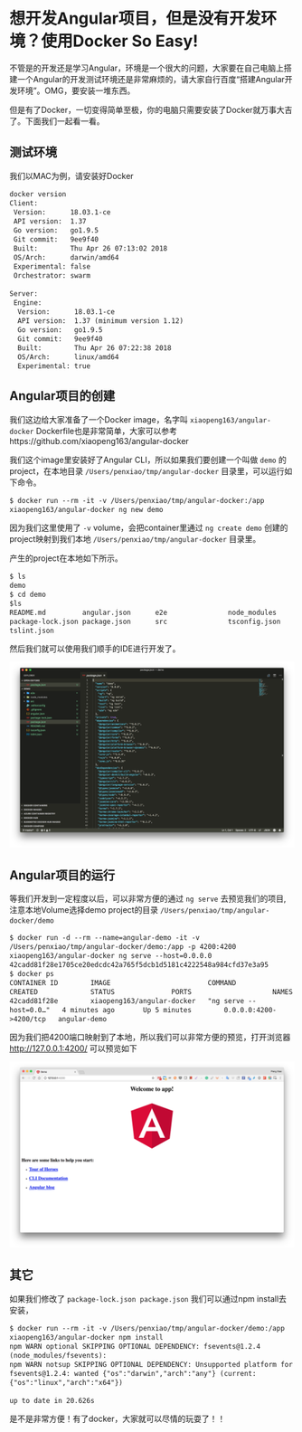 # 想开发Angular项目，但是没有开发环境？使用Docker So Easy!

不管是的开发还是学习Angular，环境是一个很大的问题，大家要在自己电脑上搭建一个Angular的开发测试环境还是非常麻烦的，请大家自行百度“搭建Angular开发环境”。OMG，要安装一堆东西。

但是有了Docker，一切变得简单至极，你的电脑只需要安装了Docker就万事大吉了。下面我们一起看一看。

## 测试环境

我们以MAC为例，请安装好Docker

```
docker version
Client:
 Version:      18.03.1-ce
 API version:  1.37
 Go version:   go1.9.5
 Git commit:   9ee9f40
 Built:        Thu Apr 26 07:13:02 2018
 OS/Arch:      darwin/amd64
 Experimental: false
 Orchestrator: swarm

Server:
 Engine:
  Version:      18.03.1-ce
  API version:  1.37 (minimum version 1.12)
  Go version:   go1.9.5
  Git commit:   9ee9f40
  Built:        Thu Apr 26 07:22:38 2018
  OS/Arch:      linux/amd64
  Experimental: true
```

## Angular项目的创建

我们这边给大家准备了一个Docker image，名字叫 ``xiaopeng163/angular-docker`` Dockerfile也是非常简单，大家可以参考https://github.com/xiaopeng163/angular-docker

我们这个image里安装好了Angular CLI，所以如果我们要创建一个叫做 ``demo`` 的project，在本地目录 ``/Users/penxiao/tmp/angular-docker`` 目录里，可以运行如下命令。

```
$ docker run --rm -it -v /Users/penxiao/tmp/angular-docker:/app xiaopeng163/angular-docker ng new demo
```

因为我们这里使用了 ``-v`` volume，会把container里通过 ``ng create demo`` 创建的project映射到我们本地 ``/Users/penxiao/tmp/angular-docker`` 目录里。

产生的project在本地如下所示。

```
$ ls
demo
$ cd demo
$ls
README.md         angular.json      e2e               node_modules      package-lock.json package.json      src               tsconfig.json     tslint.json
```

然后我们就可以使用我们顺手的IDE进行开发了。

![vscode](img/vscode-angular.png)

## Angular项目的运行

等我们开发到一定程度以后，可以非常方便的通过 ``ng serve`` 去预览我们的项目, 注意本地Volume选择demo project的目录 ``/Users/penxiao/tmp/angular-docker/demo`` 

```
$ docker run -d --rm --name=angular-demo -it -v /Users/penxiao/tmp/angular-docker/demo:/app -p 4200:4200 xiaopeng163/angular-docker ng serve --host=0.0.0.0
42cadd81f28e1705ce20edcdc42a765f5dcb1d5181c4222548a984cfd37e3a95
$ docker ps
CONTAINER ID        IMAGE                        COMMAND                  CREATED             STATUS              PORTS                    NAMES
42cadd81f28e        xiaopeng163/angular-docker   "ng serve --host=0.0…"   4 minutes ago       Up 5 minutes        0.0.0.0:4200->4200/tcp   angular-demo
```

因为我们把4200端口映射到了本地，所以我们可以非常方便的预览，打开浏览器 http://127.0.0.1:4200/ 可以预览如下

![angular](img/angular-demo.png)


## 其它

如果我们修改了 ``package-lock.json package.json`` 我们可以通过npm install去安装，

```
$ docker run --rm -it -v /Users/penxiao/tmp/angular-docker/demo:/app xiaopeng163/angular-docker npm install
npm WARN optional SKIPPING OPTIONAL DEPENDENCY: fsevents@1.2.4 (node_modules/fsevents):
npm WARN notsup SKIPPING OPTIONAL DEPENDENCY: Unsupported platform for fsevents@1.2.4: wanted {"os":"darwin","arch":"any"} (current: {"os":"linux","arch":"x64"})

up to date in 20.626s
```

是不是非常方便！有了docker，大家就可以尽情的玩耍了！！
